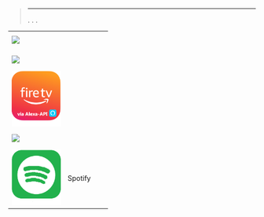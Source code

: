 
# 


>****
>. . .
> [](https://market.jeedom.com/index.php?v=d&p=market&type=plugin&categorie=multimedia) 


| | | | |
|--- | --- | --- | ---|
|<img src="alexaamazonmusic/alexaamazonmusic_icon.png" class="pluginLogo" width="100" />|||[](http://jeedom.sigalou-domotique.fr/alexa-amazon-music-documentation)<br/>[](https://market.jeedom.com/index.php?v=d&p=market_display&id=3910)<br/>[](http://jeedom.sigalou-domotique.fr/alexa-api-changelog)|
|<img src="alexadeezer/alexadeezer_icon.png" class="pluginLogo" width="100" />|||[](http://jeedom.sigalou-domotique.fr/alexa-deezer-documentation)<br/>[](https://market.jeedom.com/index.php?v=d&p=market_display&id=3911)<br/>[](http://jeedom.sigalou-domotique.fr/alexa-api-changelog)|
|<img src="alexafiretv/alexafiretv_icon.png" class="pluginLogo" width="100" />|||[](http://jeedom.sigalou-domotique.fr/alexa-fire-tv-documentation)<br/>[](https://market.jeedom.com/index.php?v=d&p=market_display&id=4064)<br/>[](http://jeedom.sigalou-domotique.fr/alexa-api-changelog)|
|<img src="alexaspotify/alexaspotify_icon.png" class="pluginLogo" width="100" />|||[](http://jeedom.sigalou-domotique.fr/alexa-spotify-documentation)<br/>[](https://market.jeedom.com/index.php?v=d&p=market_display&id=3913)<br/>[](http://jeedom.sigalou-domotique.fr/alexa-api-changelog)|
|<img src="spotify/spotify_icon.png" class="pluginLogo" width="100" />|Spotify||[](https://barre35.github.io/jeedom-plugin-doc/en_US/spotify_documentation)<br/>[](https://market.jeedom.com/index.php?v=d&p=market_display&id=3700)<br/>[](https://barre35.github.io/jeedom-plugin-doc/en_US/spotify_changelog)|
